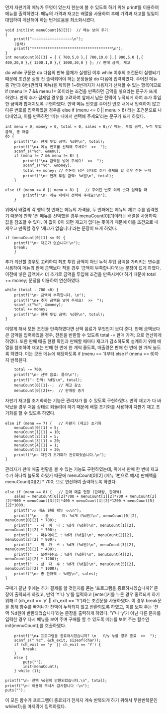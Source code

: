 먼저 자판기의 메뉴가 무엇이 있는지 한눈에 볼 수 있도록 하기 위해 printf를 이용하여 메뉴를 출력하였다. 메뉴의 가격과 재고는 배열을 사용하여 후에 가격과 재고를 일일이 대입하여 계산해야 하는 번거로움을 최소화시켰다.

	void init(int menuCount[6][3])	// 메뉴 보여 주기
	{
		printf("♤♤♤♤♤♤♤♤♤♤♤♤♤♤♤♤♤♤\n");
		(중략)
		printf("************************************\n");
	}
	int menuCount[6][3] = { { 700,5,0 },{ 700,10,0 },{ 900,5,0 },{ 400,20,0 },{ 1200,1,0 },{ 1000,30,0 } };	// 판매 금액, 재고


do while 구문은 do 다음의 반복 몸체가 실행된 이후 while 이후의 조건문이 실행되기 때문에 조건문 실행 전 출력되어야 하는 문장들을 do 다음에 입력하였다. 주어진 메뉴 중 7번과 8번(관리자 메뉴)을 제외한 1~6번까지가 사용자가 선택할 수 있는 항목이므로 if (menu != 7 && menu != 8)이라는 조건을 만족하면 금액을 넣으라는 문구가 뜨게 하였다. 만약 추가 결제일 경우를 고려하여 앞에서 남은 잔액이 누적되게 하여 추가 투입한 금액과 합쳐지도록 구현하였다. 만약 메뉴 번호를 주어진 번호 내에서 입력하지 않고 다른 번호를 입력하였을 경우를 else if (menu <= 0 || menu > 8) 라는 조건문으로 나타내었고, 이를 만족하면 ‘메뉴 내에서 선택해 주세요’라는 문구가 뜨게 하였다.

	int menu = 0, money = 0, total = 0, sales = 0;// 메뉴, 투입 금액, 누적 투입 금액, 총 매출	
	do {
		printf("\n☞ 현재 투입 금액: %d원\n", total);
		printf("\n◈ 메뉴 번호를 선택해 주세요!  >>  ");
		scanf_s("%d", &menu);	
		if (menu != 7 && menu != 8) {
			printf("\n◈ 금액을 넣어 주세요!  >>  ");
			scanf_s("%d", &money);
			total += money;	// 잔돈이 남은 상태로 추가 결제를 할 경우 잔돈 누적
			printf("\n☞ 현재 투입 금액: %d원\n", total);
		}

	else if (menu <= 0 || menu > 8) {	// 주어진 번호 외의 숫자 입력할 때
			printf("\n☞ 메뉴 내에서 선택해 주세요!\n");
		}


위에서 배열의 각 행의 첫 번째는 메뉴의 가격을, 두 번째에는 메뉴의 재고 수를 입력했기 때문에 만약 1번 메뉴를 선택했을 경우 menuCount[0][1]이라는 배열을 사용하여 값을 참조할 수 있다. 이 값이 0이 되면 재고가 없다는 뜻이기 때문에 이를 조건으로 내세우고 만족할 경우 ‘재고가 없습니다’라는 문장이 뜨게 하였다.

	if (menuCount[0][1] <= 0) {
		printf("\n☞ 재고가 없습니다!\n");
		break;
		}

추가 계산할 경우도 고려하여 최초 투입 금액이 아닌 누적 투입 금액을 가리키는 변수를 사용하여 메뉴의 판매 금액보다 적을 경우 ‘금액이 부족합니다’라는 문장이 뜨게 하였다. 이전에 넣은 금액에서 더 추가로 금액을 투입해 조건을 만족시켜야 하기 때문에 total += money; 문장을 이용하여 연산하였다.

	while (total - 700 <0) {
		printf("\n☞ 금액이 부족합니다. \n");
		printf("\n◈ 추가 금액을 넣어 주세요!  >>  ");
		scanf_s("%d", &money);
		total += money;
		printf("\n☞ 현재 투입 금액: %d원\n", total);
	}

이렇게 해서 모든 조건을 만족하였다면 선택 음료가 무엇인지 보여 준다. 판매 금액보다 큰 금액을 입력하였을 경우, 잔돈을 반환할 수 있도록 total -= 판매 가격; 으로 연산하게 하였다. 또한 판매 매출 현황 확인과 판매할 때마다 재고가 감소하도록 설계하기 위해 배열을 참조하여 재고는 판매 한 번에 한 개씩 줄도록, 매출량은 판매 한 번에 한 개씩 늘도록 하였다. 이는 모든 메뉴에 해당하도록 if (menu == 1)부터 else if (menu == 6)까지 반복된다.


		total -= 700;
		printf("\n☞ 선택 음료: 콜라\n");
		printf("☞ 잔액: %d원\n", total);
		menuCount[0][1]--;	// 재고 감소
		menuCount[0][2]++;	// 판매량 증가


자판기 재고를 초기화하는 기능은 관리자가 쓸 수 있도록 구현하였다. 만약 재고가 다 바닥났을 경우 처음 상태로 되돌려야 하기 때문에 배열 초기화를 사용하여 자판기 재고 초기화를 할 수 있도록 하였다.

	else if (menu == 7) {	// 자판기 (재고) 초기화
		menuCount[0][1] = 5;
		menuCount[1][1] = 10;
		menuCount[2][1] = 5;
		menuCount[3][1] = 20;
		menuCount[4][1] = 1;
		menuCount[5][1] = 30;
		printf("\n☞ 자판기 초기화가 완료되었습니다.\n");
	}

관리자가 판매 매출 현황을 볼 수 있는 기능도 구현하였는데, 위에서 판매 한 번에 재고 수가 하나씩 늘도록 하였기 때문에 menuCount[0][2] (메뉴 1번으로 예시) 판매액을 menuCount[0][2] * 700; 으로 연산하여 출력하도록 하였다.

	else if (menu == 8) {	// 판매 매출 현황 (판매량, 판매액)
		sales = menuCount[0][2]*700 + menuCount[1][2]*700 + menuCount[2][2]*900 + menuCount[3][2]*400 + menuCount[4][2]*1200 + menuCount[5][2]*1000;
		printf("▷▷ 매출 현황 확인 ◁◁\n");
		printf("\n  - 콜      라: %d개 (%d원)\n", menuCount[0][2], menuCount[0][2] * 700);
		printf("  - 사  이  다 : %d개 (%d원)\n", menuCount[1][2], menuCount[1][2] * 700);
		printf("  - 파워에이드 : %d개 (%d원)\n", menuCount[2][2], menuCount[2][2] * 900);
		printf("  - 박  카  스 : %d개 (%d원)\n", menuCount[3][2], menuCount[3][2] * 400);
		printf("  - 오렌지주스 : %d개 (%d원)\n", menuCount[4][2], menuCount[4][2] * 1200);
		printf("  - 삼  다  수 : %d개 (%d원)\n", menuCount[5][2], menuCount[5][2] * 1000);
		printf("\n☞ 총 판매액 : %d원\n", sales);
	}


구매가 끝난 후에는 추가 결제를 할 것인지를 묻는 ‘프로그램을 종료하시겠습니까?’ 문장이 출력되게 하였고, 만약 ‘Y’나 ‘y’를 입력하고 [enter]키를 누른 경우 종료되게 하기 위해 if (ch_exit == 'y' || ch_exit == 'Y')라는 조건문을 사용하였다. 이 경우 break문을 통해 함수를 빠져나가 잔액이 누적되지 않고 반환되도록 하였고, 이를 보여 주는 ‘잔액 %d원이 반환되었습니다’라는 문장을 출력하게 하였다. ‘Y’나 ‘y’가 아닌 다른 문자를 입력한 경우 다시 메뉴를 보여 주며 구매를 할 수 있도록 메뉴를 보여 주는 함수인 init(menuCount);를 호출하였다.

		printf("\n◈ 프로그램을 종료하시겠습니까? \n   Y/y 누를 경우 종료  >>  ");	
		scanf_s(" %c", &ch_exit, sizeof(char));
		if (ch_exit == 'y' || ch_exit == 'Y') {
			break;
		}
		else {
			puts("");
			init(menuCount);
		} while (1);

	printf("\n☞ 잔액 %d원이 반환되었습니다.\n", total);
	printf("\n♡ 이용해 주셔서 감사합니다 ♡\n");
	puts("");

이 모든 함수가 프로그램이 종료되기 전까지 계속 반복되게 하기 위해서 무한반복문인 while(1);을 마지막에 입력하였다.
